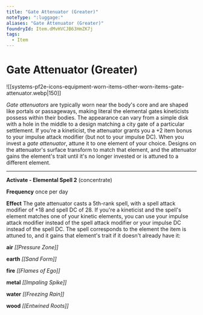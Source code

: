 ```yaml
---
title: "Gate Attenuator (Greater)"
noteType: ":luggage:"
aliases: "Gate Attenuator (Greater)"
foundryId: Item.dMvHVCJB63HmZK7j
tags:
  - Item
---
```


# Gate Attenuator (Greater)
![[systems-pf2e-icons-equipment-worn-items-other-worn-items-gate-attenuator.webp|150]]

_Gate attenuators_ are typically worn near the body's core and are shaped like portals or passageways, making literal the elemental gates kineticists possess within their bodies. The appearance can vary from a simple disk with a hole in the middle to a design matching a city gate of a particular settlement. If you're a kineticist, the attenuator grants you a +2 item bonus to your impulse attack modifier (but not to your impulse DC). When you invest a _gate attenuator_, attune it to one element of your choice. Designs on the attenuator's surface transform to match that element, and the attenuator gains the element's trait until it's no longer invested or is attuned to a different element.

* * *

**Activate - Elemental Spell 2** (concentrate)

**Frequency** once per day

**Effect** The gate attenuator casts a 5th-rank spell, with a spell attack modifier of +18 and spell DC of 28. If you're a kineticist and the spell's element matches one of your kinetic elements, you can use your impulse attack modifier instead of the spell attack modifier or your impulse DC instead of the spell DC. The spell corresponds to the element the item is attuned to, and it gains that element's trait if it doesn't already have it:

**air** _[[Pressure Zone]]_

**earth** _[[Sand Form]]_

**fire** _[[Flames of Ego]]_

**metal** _[[Impaling Spike]]_

**water** _[[Freezing Rain]]_

**wood** _[[Entwined Roots]]_
